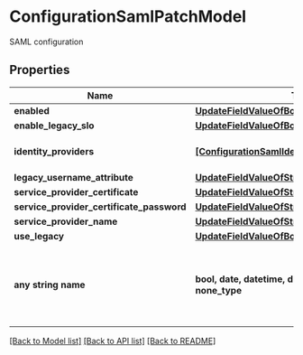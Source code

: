 # ConfigurationSamlPatchModel

SAML configuration

## Properties
Name | Type | Description | Notes
------------ | ------------- | ------------- | -------------
**enabled** | [**UpdateFieldValueOfBoolean**](UpdateFieldValueOfBoolean.md) |  | [optional] 
**enable_legacy_slo** | [**UpdateFieldValueOfBoolean**](UpdateFieldValueOfBoolean.md) |  | [optional] 
**identity_providers** | [**[ConfigurationSamlIdentityProviderPatchModel]**](ConfigurationSamlIdentityProviderPatchModel.md) | List of Identity Providers | [optional] 
**legacy_username_attribute** | [**UpdateFieldValueOfString**](UpdateFieldValueOfString.md) |  | [optional] 
**service_provider_certificate** | [**UpdateFieldValueOfString**](UpdateFieldValueOfString.md) |  | [optional] 
**service_provider_certificate_password** | [**UpdateFieldValueOfString**](UpdateFieldValueOfString.md) |  | [optional] 
**service_provider_name** | [**UpdateFieldValueOfString**](UpdateFieldValueOfString.md) |  | [optional] 
**use_legacy** | [**UpdateFieldValueOfBoolean**](UpdateFieldValueOfBoolean.md) |  | [optional] 
**any string name** | **bool, date, datetime, dict, float, int, list, str, none_type** | any string name can be used but the value must be the correct type | [optional]

[[Back to Model list]](../README.md#documentation-for-models) [[Back to API list]](../README.md#documentation-for-api-endpoints) [[Back to README]](../README.md)


